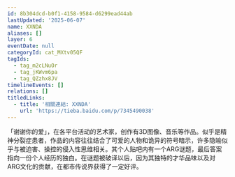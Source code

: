 ```yaml
---
id: 8b304dcd-b0f1-4158-9584-d6299ead44ab
lastUpdated: '2025-06-07'
name: XXNDA
aliases: []
layer: 6
eventDate: null
categoryId: cat_MXtv05QF
tagIds:
  - tag_m2cLNuOr
  - tag_jKWvm6pa
  - tag_QZzhx8JV
timelineEvents: []
relations: []
titledLinks:
  - title: '相關連結: XXNDA'
    url: 'https://tieba.baidu.com/p/7345490038'
---
```

「谢谢你的爱」，在各平台活动的艺术家，创作有3D图像、音乐等作品。似乎是精神分裂症患者，作品的内容往往结合了可爱的人物和诡异的符号暗示，许多隐喻似乎与被迫害、操控的侵入性思维相关。其个人贴吧内有一个ARG谜题，最后答案指向一份个人经历的独白。在谜题被破译以后，因为其独特的才华品味以及对ARG文化的贡献，在都市传说界获得了一定好评。

